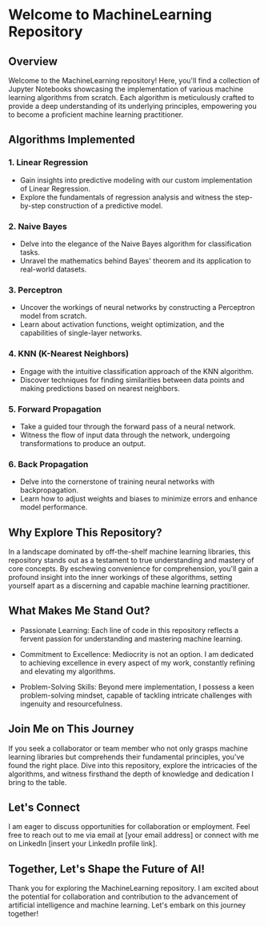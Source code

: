 # Welcome to MachineLearning Repository

## Overview

Welcome to the MachineLearning repository! Here, you'll find a collection of Jupyter Notebooks showcasing the implementation of various machine learning algorithms from scratch. Each algorithm is meticulously crafted to provide a deep understanding of its underlying principles, empowering you to become a proficient machine learning practitioner.

## Algorithms Implemented

### 1. Linear Regression
   - Gain insights into predictive modeling with our custom implementation of Linear Regression.
   - Explore the fundamentals of regression analysis and witness the step-by-step construction of a predictive model.

### 2. Naive Bayes
   - Delve into the elegance of the Naive Bayes algorithm for classification tasks.
   - Unravel the mathematics behind Bayes' theorem and its application to real-world datasets.

### 3. Perceptron
   - Uncover the workings of neural networks by constructing a Perceptron model from scratch.
   - Learn about activation functions, weight optimization, and the capabilities of single-layer networks.

### 4. KNN (K-Nearest Neighbors)
   - Engage with the intuitive classification approach of the KNN algorithm.
   - Discover techniques for finding similarities between data points and making predictions based on nearest neighbors.

### 5. Forward Propagation
   - Take a guided tour through the forward pass of a neural network.
   - Witness the flow of input data through the network, undergoing transformations to produce an output.

### 6. Back Propagation
   - Delve into the cornerstone of training neural networks with backpropagation.
   - Learn how to adjust weights and biases to minimize errors and enhance model performance.

## Why Explore This Repository?

In a landscape dominated by off-the-shelf machine learning libraries, this repository stands out as a testament to true understanding and mastery of core concepts. By eschewing convenience for comprehension, you'll gain a profound insight into the inner workings of these algorithms, setting yourself apart as a discerning and capable machine learning practitioner.

## What Makes Me Stand Out?

- Passionate Learning: Each line of code in this repository reflects a fervent passion for understanding and mastering machine learning.
  
- Commitment to Excellence: Mediocrity is not an option. I am dedicated to achieving excellence in every aspect of my work, constantly refining and elevating my algorithms.
  
- Problem-Solving Skills: Beyond mere implementation, I possess a keen problem-solving mindset, capable of tackling intricate challenges with ingenuity and resourcefulness.

## Join Me on This Journey

If you seek a collaborator or team member who not only grasps machine learning libraries but comprehends their fundamental principles, you've found the right place. Dive into this repository, explore the intricacies of the algorithms, and witness firsthand the depth of knowledge and dedication I bring to the table.

## Let's Connect

I am eager to discuss opportunities for collaboration or employment. Feel free to reach out to me via email at [your email address] or connect with me on LinkedIn [insert your LinkedIn profile link].

## Together, Let's Shape the Future of AI!

Thank you for exploring the MachineLearning repository. I am excited about the potential for collaboration and contribution to the advancement of artificial intelligence and machine learning. Let's embark on this journey together!
